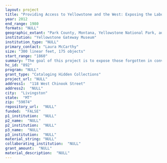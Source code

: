 ```yaml
--- 
layout: project 
title: "Providing Access to Yellowstone and the West: Exposing the Laborers, Builders, Traders and Migratory Workers"
year: 2012
end_range: 1980
formats: "NULL"
geographic_extant: "Park County, Montana, Yellowstone National Park, adjacent counties, state of Montana and the northwestern region of the United States."
institution: "Yellowstone Gateway Museum"
institution_type: "NULL"
primary_contact: "Laura McCarthy"
size: "300 linear feet, 175 objects"
start_range: "1860"
summary: "The goal of this project is to expose those forgotten in conventional history--those who laid the track, cooked the food, filled the mine carts, and made Westward Expansion possible. Significant YGM collections to be processed by this grant comprise manuscripts, photographs, art, oral histories, and historic and cultural objects dating from 1880-1980 in these subjects: Yellowstone National Park: Diaries and correspondence recording early visits to the Park; Park employee journals, manuscripts, and oral histories; Photographs of pre and early automobile travel to the Park; Early tourism memorabilia and ephemera. Northern Pacific Railroad: NPRR advertisements and Westward expansion propaganda; Photographs documenting engine technology and railway history; Railway resource and line maps; Early company records including ledgers, correspondence, payroll, accident reports, and temporary migratory laborers schedules; Local resident journals, scrapbooks and oral histories of railroad work. Union/Organizations: Union rosters, seniority lists, and meeting minutes for local railroad and mining unions, and women's auxiliaries; Organization scrapbooks with material documenting labor strikes; Lists of union-approved businesses and strike busters; Ephemera representing several pre-1900 unions; Records of community and civic organizations. Park County Community: Public records, papers and photos related to local laborers, builders and workers."
hc_id: "892"
program: "NULL"
grant_type: "Cataloging Hidden Collections"
project_url: "NULL"
address1:  "118 West Chinook Street"
address2:  "NULL"
city:  "Livingston"
state:  "MT"
zip: "59074"
repository_url:  "NULL"
funded:  "FALSE"
p1_institution:  "NULL"
p2_name:  "NULL"
p2_institution:  "NULL"
p3_name:  "NULL"
p3_institution:  "NULL"
material_string: "NULL"
collaborating_institution:  "NULL"
grant_amount:  "NULL"
material_description:  "NULL"
---
```

